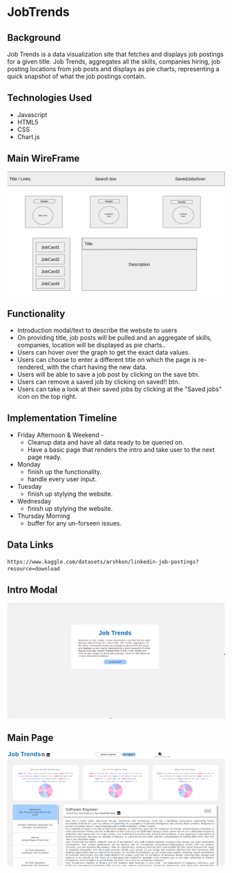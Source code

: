 # JobTrends

## Background 
Job Trends is a data visualization site that fetches and displays job postings for a given title. Job Trends, aggregates all the skills, companies hiring, job posting locations from job posts and displays as pie charts, representing a quick snapshot of what the job postings contain.

## Technologies Used
* Javascript
* HTML5
* CSS
* Chart.js

## Main WireFrame
![plot](./imgs/wireframe.png)

## Functionality
* Introduction modal/text to describe the website to users
* On providing title, job posts will be pulled and an aggregate of skills, companies, location will be displayed as pie charts..
* Users can hover over the graph to get the exact data values.
* Users can choose to enter a different title on which the page is re-rendered, with the chart having the new data.
* Users will be able to save a job post by clicking on the save btn.
* Users can remove a saved job by clicking on saved!! btn.
* Users can take a look at their saved jobs by clicking at the "Saved jobs" icon on the top right.

## Implementation Timeline
* Friday Afternoon & Weekend - 
    * Cleanup data and have all data ready to be queried on. 
    * Have a basic page that renders the intro and take user to the next page ready.
* Monday
    * finish up the functionality.
    * handle every user input.
* Tuesday
    * finish up stylying the website.
* Wednesday
    * finish up stylying the website.
* Thursday Morning
    * buffer for any un-forseen issues.

## Data Links
    https://www.kaggle.com/datasets/arshkon/linkedin-job-postings?resource=download

## Intro Modal
![plot](./imgs/introModal.png)

## Main Page
![plot](./imgs/homepage.png)
